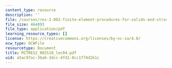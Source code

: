 ```yaml
---
content_type: resource
description: ''
file: /courses/res-2-002-finite-element-procedures-for-solids-and-structures-spring-2010/a5ac97ac36a63dcc4fd18cc1f74d2b1c_MITRES2_002S10_lec04.pdf
file_size: 464893
file_type: application/pdf
learning_resource_types: []
license: https://creativecommons.org/licenses/by-nc-sa/4.0/
ocw_type: OCWFile
resourcetype: Document
title: MITRES2_002S10_lec04.pdf
uid: a5ac97ac-36a6-3dcc-4fd1-8cc1f74d2b1c
---
```

